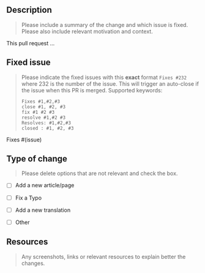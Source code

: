## Description
>Please include a summary of the change and which issue is fixed.   
>Please also include relevant motivation and context.

This pull request ...

## Fixed issue
>Please indicate the fixed issues with this **exact** format `Fixes #232` where 232 is the number of the issue. This will trigger an auto-close if the issue when this PR is merged.
>Supported keywords:
>```
>Fixes #1,#2,#3
>close #1, #2, #3
>fix #1 #2 #3
>resolve #1,#2 #3
>Resolves: #1,#2,#3
>closed : #1, #2, #3
>```

Fixes #(issue)

## Type of change
>Please delete options that are not relevant and check the box.  
- [ ] Add a new article/page 
- [ ] Fix a Typo
- [ ] Add a new translation
- [ ] Other


## Resources
>Any screenshots, links or relevant resources to explain better the changes.